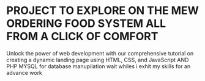 # PROJECT TO EXPLORE ON THE MEW ORDERING FOOD SYSTEM ALL FROM A CLICK OF COMFORT
Unlock the power of web development with our comprehensive tutorial on creating a dynamic landing page using HTML, CSS, and JavaScript AND PHP MYSQL    for database manupilation
wait whiles i exhit my skills for an advance work

